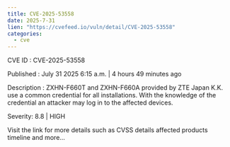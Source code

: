 ```yaml
--- 
title: CVE-2025-53558
date: 2025-7-31
lien: "https://cvefeed.io/vuln/detail/CVE-2025-53558"
categories:
  - cve
---
```


CVE ID : CVE-2025-53558

Published :  July 31
2025
6:15 a.m. | 4 hours
49 minutes ago

Description : ZXHN-F660T and ZXHN-F660A provided by ZTE Japan K.K. use a common credential for all installations. With the knowledge of the credential
an attacker may log in to the affected devices.

Severity: 8.8 | HIGH

Visit the link for more details
such as CVSS details
affected products
timeline
and more...
